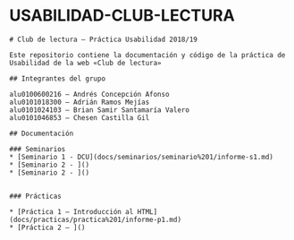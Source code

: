 # USABILIDAD-CLUB-LECTURA
	# Club de lectura — Práctica Usabilidad 2018/19
	
	Este repositorio contiene la documentación y código de la práctica de Usabilidad de la web «Club de lectura»
	
	## Integrantes del grupo
	
	alu0100600216 — Andrés Concepción Afonso
	alu0101018300 — Adrián Ramos Mejías
	alu0101024103 — Brian Samir Santamaría Valero
	alu0101046853 — Chesen Castilla Gil
	
	## Documentación
	
	### Seminarios
	* [Seminario 1 - DCU](docs/seminarios/seminario%201/informe-s1.md)
	* [Seminario 2 - ]()
	* [Seminario 2 - ]()
	
	
	### Prácticas
	
	* [Práctica 1 — Introducción al HTML](docs/practicas/practica%201/informe-p1.md)
	* [Práctica 2 — ]()